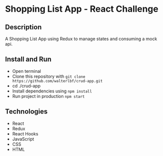 # Shopping List App - React Challenge

## Description

A Shopping List App using Redux to manage states and consuming a mock api.

## Install and Run

- Open terminal
- Clone this repository with `git clone https://github.com/walterlbf/crud-app.git`
- cd ./crud-app
- Install dependencies using `npm install`
- Run project in production `npm start`

## Technologies

- React
- Redux
- React Hooks
- JavaScript
- CSS
- HTML
